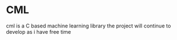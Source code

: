 # CML
cml is a C based machine learning library
the project will continue to develop as i have free time 

